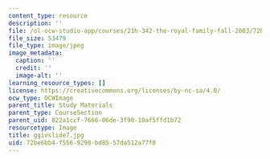 ```yaml
---
content_type: resource
description: ''
file: /ol-ocw-studio-app/courses/21h-342-the-royal-family-fall-2003/72be6bb4f5569298bd8557da512a77f0_ggivslide7.jpg
file_size: 53479
file_type: image/jpeg
image_metadata:
  caption: ''
  credit: ''
  image-alt: ''
learning_resource_types: []
license: https://creativecommons.org/licenses/by-nc-sa/4.0/
ocw_type: OCWImage
parent_title: Study Materials
parent_type: CourseSection
parent_uid: 822a1ccf-7666-06de-3f90-10af5ffd1b72
resourcetype: Image
title: ggivslide7.jpg
uid: 72be6bb4-f556-9298-bd85-57da512a77f0
---
```

